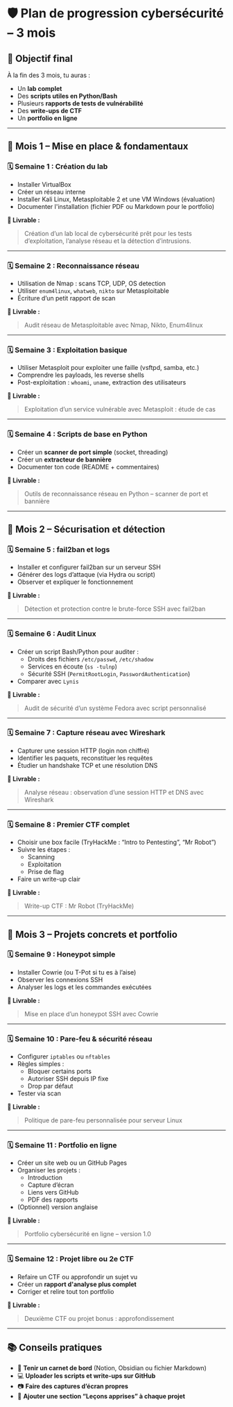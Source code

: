# 🛡️ Plan de progression cybersécurité – 3 mois

## 🎯 Objectif final

À la fin des 3 mois, tu auras :
- Un **lab complet**
- Des **scripts utiles en Python/Bash**
- Plusieurs **rapports de tests de vulnérabilité**
- Des **write-ups de CTF**
- Un **portfolio en ligne**

---

## 🔽 Mois 1 – Mise en place & fondamentaux

### 🗓️ Semaine 1 : Création du lab
- Installer VirtualBox
- Créer un réseau interne
- Installer Kali Linux, Metasploitable 2 et une VM Windows (évaluation)
- Documenter l'installation (fichier PDF ou Markdown pour le portfolio)

**📌 Livrable :**
> Création d’un lab local de cybersécurité prêt pour les tests d’exploitation, l’analyse réseau et la détection d’intrusions.

---

### 🗓️ Semaine 2 : Reconnaissance réseau
- Utilisation de Nmap : scans TCP, UDP, OS detection
- Utiliser `enum4linux`, `whatweb`, `nikto` sur Metasploitable
- Écriture d’un petit rapport de scan

**📌 Livrable :**
> Audit réseau de Metasploitable avec Nmap, Nikto, Enum4linux

---

### 🗓️ Semaine 3 : Exploitation basique
- Utiliser Metasploit pour exploiter une faille (vsftpd, samba, etc.)
- Comprendre les payloads, les reverse shells
- Post-exploitation : `whoami`, `uname`, extraction des utilisateurs

**📌 Livrable :**
> Exploitation d’un service vulnérable avec Metasploit : étude de cas

---

### 🗓️ Semaine 4 : Scripts de base en Python
- Créer un **scanner de port simple** (socket, threading)
- Créer un **extracteur de bannière**
- Documenter ton code (README + commentaires)

**📌 Livrable :**
> Outils de reconnaissance réseau en Python – scanner de port et bannière

---

## 🧪 Mois 2 – Sécurisation et détection

### 🗓️ Semaine 5 : fail2ban et logs
- Installer et configurer fail2ban sur un serveur SSH
- Générer des logs d’attaque (via Hydra ou script)
- Observer et expliquer le fonctionnement

**📌 Livrable :**
> Détection et protection contre le brute-force SSH avec fail2ban

---

### 🗓️ Semaine 6 : Audit Linux
- Créer un script Bash/Python pour auditer :
  - Droits des fichiers `/etc/passwd`, `/etc/shadow`
  - Services en écoute (`ss -tulnp`)
  - Sécurité SSH (`PermitRootLogin`, `PasswordAuthentication`)
- Comparer avec `Lynis`

**📌 Livrable :**
> Audit de sécurité d’un système Fedora avec script personnalisé

---

### 🗓️ Semaine 7 : Capture réseau avec Wireshark
- Capturer une session HTTP (login non chiffré)
- Identifier les paquets, reconstituer les requêtes
- Étudier un handshake TCP et une résolution DNS

**📌 Livrable :**
> Analyse réseau : observation d’une session HTTP et DNS avec Wireshark

---

### 🗓️ Semaine 8 : Premier CTF complet
- Choisir une box facile (TryHackMe : “Intro to Pentesting”, “Mr Robot”)
- Suivre les étapes :
  - Scanning
  - Exploitation
  - Prise de flag
- Faire un write-up clair

**📌 Livrable :**
> Write-up CTF : Mr Robot (TryHackMe)

---

## 🧱 Mois 3 – Projets concrets et portfolio

### 🗓️ Semaine 9 : Honeypot simple
- Installer Cowrie (ou T-Pot si tu es à l’aise)
- Observer les connexions SSH
- Analyser les logs et les commandes exécutées

**📌 Livrable :**
> Mise en place d’un honeypot SSH avec Cowrie

---

### 🗓️ Semaine 10 : Pare-feu & sécurité réseau
- Configurer `iptables` ou `nftables`
- Règles simples :
  - Bloquer certains ports
  - Autoriser SSH depuis IP fixe
  - Drop par défaut
- Tester via scan

**📌 Livrable :**
> Politique de pare-feu personnalisée pour serveur Linux

---

### 🗓️ Semaine 11 : Portfolio en ligne
- Créer un site web ou un GitHub Pages
- Organiser les projets :
  - Introduction
  - Capture d’écran
  - Liens vers GitHub
  - PDF des rapports
- (Optionnel) version anglaise

**📌 Livrable :**
> Portfolio cybersécurité en ligne – version 1.0

---

### 🗓️ Semaine 12 : Projet libre ou 2e CTF
- Refaire un CTF ou approfondir un sujet vu
- Créer un **rapport d'analyse plus complet**
- Corriger et relire tout ton portfolio

**📌 Livrable :**
> Deuxième CTF ou projet bonus : approfondissement

---

## 📚 Conseils pratiques

- 📝 **Tenir un carnet de bord** (Notion, Obsidian ou fichier Markdown)
- 💻 **Uploader les scripts et write-ups sur GitHub**
- 📷 **Faire des captures d’écran propres**
- 🧠 **Ajouter une section “Leçons apprises” à chaque projet**
